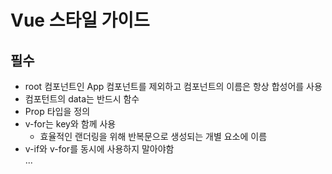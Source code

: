 # Vue 스타일 가이드
## 필수
* root 컴포넌트인 App 컴포넌트를 제외하고 컴포넌트의 이름은 항상 합성어를 사용
* 컴포턴트의 data는 반드시 함수
* Prop 타입을 정의
* v-for는 key와 함께 사용
  * 효율적인 랜더링을 위해 반복문으로 생성되는 개별 요소에 이름
* v-if와 v-for를 동시에 사용하지 말아야함  
...
